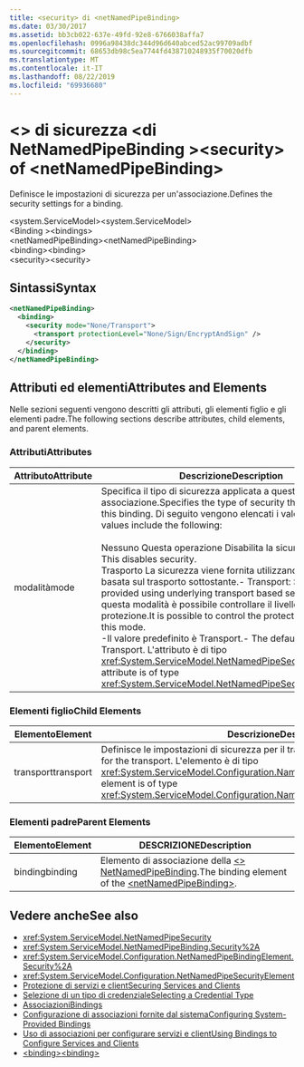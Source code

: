 ```yaml
---
title: <security> di <netNamedPipeBinding>
ms.date: 03/30/2017
ms.assetid: bb3cb022-637e-49fd-92e8-6766038affa7
ms.openlocfilehash: 0996a98438dc344d96d640abced52ac99709adbf
ms.sourcegitcommit: 68653db98c5ea7744fd438710248935f70020dfb
ms.translationtype: MT
ms.contentlocale: it-IT
ms.lasthandoff: 08/22/2019
ms.locfileid: "69936680"
---
```

# <a name="security-of-netnamedpipebinding"></a><span data-ttu-id="98c95-102">\<> di sicurezza \<di NetNamedPipeBinding ></span><span class="sxs-lookup"><span data-stu-id="98c95-102">\<security> of \<netNamedPipeBinding></span></span>
<span data-ttu-id="98c95-103">Definisce le impostazioni di sicurezza per un'associazione.</span><span class="sxs-lookup"><span data-stu-id="98c95-103">Defines the security settings for a binding.</span></span>  
  
 <span data-ttu-id="98c95-104">\<system.ServiceModel></span><span class="sxs-lookup"><span data-stu-id="98c95-104">\<system.ServiceModel></span></span>  
<span data-ttu-id="98c95-105">\<Binding ></span><span class="sxs-lookup"><span data-stu-id="98c95-105">\<bindings></span></span>  
<span data-ttu-id="98c95-106">\<netNamedPipeBinding></span><span class="sxs-lookup"><span data-stu-id="98c95-106">\<netNamedPipeBinding></span></span>  
<span data-ttu-id="98c95-107">\<binding></span><span class="sxs-lookup"><span data-stu-id="98c95-107">\<binding></span></span>  
<span data-ttu-id="98c95-108">\<security></span><span class="sxs-lookup"><span data-stu-id="98c95-108">\<security></span></span>  
  
## <a name="syntax"></a><span data-ttu-id="98c95-109">Sintassi</span><span class="sxs-lookup"><span data-stu-id="98c95-109">Syntax</span></span>  
  
```xml  
<netNamedPipeBinding>
  <binding>
    <security mode="None/Transport">
      <transport protectionLevel="None/Sign/EncryptAndSign" />
    </security>
  </binding>
</netNamedPipeBinding>
```  
  
## <a name="attributes-and-elements"></a><span data-ttu-id="98c95-110">Attributi ed elementi</span><span class="sxs-lookup"><span data-stu-id="98c95-110">Attributes and Elements</span></span>  
 <span data-ttu-id="98c95-111">Nelle sezioni seguenti vengono descritti gli attributi, gli elementi figlio e gli elementi padre.</span><span class="sxs-lookup"><span data-stu-id="98c95-111">The following sections describe attributes, child elements, and parent elements.</span></span>  
  
### <a name="attributes"></a><span data-ttu-id="98c95-112">Attributi</span><span class="sxs-lookup"><span data-stu-id="98c95-112">Attributes</span></span>  
  
|<span data-ttu-id="98c95-113">Attributo</span><span class="sxs-lookup"><span data-stu-id="98c95-113">Attribute</span></span>|<span data-ttu-id="98c95-114">Descrizione</span><span class="sxs-lookup"><span data-stu-id="98c95-114">Description</span></span>|  
|---------------|-----------------|  
|<span data-ttu-id="98c95-115">modalità</span><span class="sxs-lookup"><span data-stu-id="98c95-115">mode</span></span>|<span data-ttu-id="98c95-116">Specifica il tipo di sicurezza applicata a questa associazione.</span><span class="sxs-lookup"><span data-stu-id="98c95-116">Specifies the type of security that is applied to this binding.</span></span> <span data-ttu-id="98c95-117">Di seguito vengono elencati i valori validi:</span><span class="sxs-lookup"><span data-stu-id="98c95-117">Valid values include the following:</span></span><br /><br /> <span data-ttu-id="98c95-118">Nessuno Questa operazione Disabilita la sicurezza.</span><span class="sxs-lookup"><span data-stu-id="98c95-118">-   None: This disables security.</span></span><br /><span data-ttu-id="98c95-119">Trasporto La sicurezza viene fornita utilizzando la sicurezza basata sul trasporto sottostante.</span><span class="sxs-lookup"><span data-stu-id="98c95-119">-   Transport: Security is provided using underlying transport based security.</span></span> <span data-ttu-id="98c95-120">Con questa modalità è possibile controllare il livello di protezione.</span><span class="sxs-lookup"><span data-stu-id="98c95-120">It is possible to control the protection level with this mode.</span></span><br /><span data-ttu-id="98c95-121">-Il valore predefinito è Transport.</span><span class="sxs-lookup"><span data-stu-id="98c95-121">-   The default value is Transport.</span></span> <span data-ttu-id="98c95-122">L'attributo è di tipo <xref:System.ServiceModel.NetNamedPipeSecurityMode>.</span><span class="sxs-lookup"><span data-stu-id="98c95-122">This attribute is of type <xref:System.ServiceModel.NetNamedPipeSecurityMode>.</span></span>|  
  
### <a name="child-elements"></a><span data-ttu-id="98c95-123">Elementi figlio</span><span class="sxs-lookup"><span data-stu-id="98c95-123">Child Elements</span></span>  
  
|<span data-ttu-id="98c95-124">Elemento</span><span class="sxs-lookup"><span data-stu-id="98c95-124">Element</span></span>|<span data-ttu-id="98c95-125">Descrizione</span><span class="sxs-lookup"><span data-stu-id="98c95-125">Description</span></span>|  
|-------------|-----------------|  
|<span data-ttu-id="98c95-126">transport</span><span class="sxs-lookup"><span data-stu-id="98c95-126">transport</span></span>|<span data-ttu-id="98c95-127">Definisce le impostazioni di sicurezza per il trasporto.</span><span class="sxs-lookup"><span data-stu-id="98c95-127">Defines the security settings for the transport.</span></span> <span data-ttu-id="98c95-128">L'elemento è di tipo <xref:System.ServiceModel.Configuration.NamedPipeTransportSecurityElement>.</span><span class="sxs-lookup"><span data-stu-id="98c95-128">This element is of type <xref:System.ServiceModel.Configuration.NamedPipeTransportSecurityElement>.</span></span>|  
  
### <a name="parent-elements"></a><span data-ttu-id="98c95-129">Elementi padre</span><span class="sxs-lookup"><span data-stu-id="98c95-129">Parent Elements</span></span>  
  
|<span data-ttu-id="98c95-130">Elemento</span><span class="sxs-lookup"><span data-stu-id="98c95-130">Element</span></span>|<span data-ttu-id="98c95-131">DESCRIZIONE</span><span class="sxs-lookup"><span data-stu-id="98c95-131">Description</span></span>|  
|-------------|-----------------|  
|<span data-ttu-id="98c95-132">binding</span><span class="sxs-lookup"><span data-stu-id="98c95-132">binding</span></span>|<span data-ttu-id="98c95-133">Elemento di associazione della [ \<> NetNamedPipeBinding](netnamedpipebinding.md).</span><span class="sxs-lookup"><span data-stu-id="98c95-133">The binding element of the [\<netNamedPipeBinding>](netnamedpipebinding.md).</span></span>|  
  
## <a name="see-also"></a><span data-ttu-id="98c95-134">Vedere anche</span><span class="sxs-lookup"><span data-stu-id="98c95-134">See also</span></span>

- <xref:System.ServiceModel.NetNamedPipeSecurity>
- <xref:System.ServiceModel.NetNamedPipeBinding.Security%2A>
- <xref:System.ServiceModel.Configuration.NetNamedPipeBindingElement.Security%2A>
- <xref:System.ServiceModel.Configuration.NetNamedPipeSecurityElement>
- [<span data-ttu-id="98c95-135">Protezione di servizi e client</span><span class="sxs-lookup"><span data-stu-id="98c95-135">Securing Services and Clients</span></span>](../../../wcf/feature-details/securing-services-and-clients.md)
- [<span data-ttu-id="98c95-136">Selezione di un tipo di credenziale</span><span class="sxs-lookup"><span data-stu-id="98c95-136">Selecting a Credential Type</span></span>](../../../wcf/feature-details/selecting-a-credential-type.md)
- [<span data-ttu-id="98c95-137">Associazioni</span><span class="sxs-lookup"><span data-stu-id="98c95-137">Bindings</span></span>](../../../wcf/bindings.md)
- [<span data-ttu-id="98c95-138">Configurazione di associazioni fornite dal sistema</span><span class="sxs-lookup"><span data-stu-id="98c95-138">Configuring System-Provided Bindings</span></span>](../../../wcf/feature-details/configuring-system-provided-bindings.md)
- [<span data-ttu-id="98c95-139">Uso di associazioni per configurare servizi e client</span><span class="sxs-lookup"><span data-stu-id="98c95-139">Using Bindings to Configure Services and Clients</span></span>](../../../wcf/using-bindings-to-configure-services-and-clients.md)
- [<span data-ttu-id="98c95-140">\<binding></span><span class="sxs-lookup"><span data-stu-id="98c95-140">\<binding></span></span>](../../../misc/binding.md)
